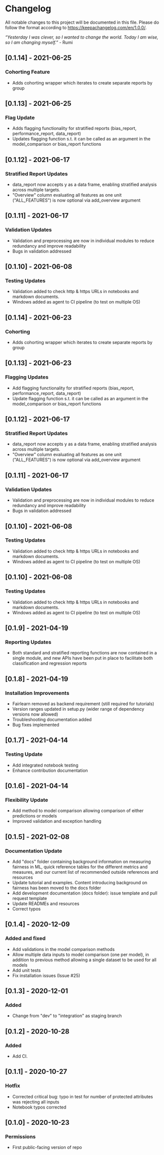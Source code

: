# Changelog

All notable changes to this project will be documented in this file. Please do follow the format according to https://keepachangelog.com/en/1.0.0/.

_“Yesterday I was clever, so I wanted to change the world. Today I am wise, so I am changing myself.”_ - Rumi


## [0.1.14] - 2021-06-25
### Cohorting Feature
- Adds cohorting wrapper which iterates to create separate reports by group

## [0.1.13] - 2021-06-25
### Flag Update
- Adds flagging functionality for stratified reports (bias_report, performance_report, data_report)
- Updates flagging function s.t. it can be called as an argument in the model_comparison or bias_report functions

## [0.1.12] - 2021-06-17
### Stratified Report Updates
- data_report now accepts y as a data frame, enabling stratified analysis across multiple targets.
- "Overview" column evaluating all features as one unit ("ALL_FEATURES") is now optional via add_overview argument

## [0.1.11] - 2021-06-17
### Validation Updates
- Validation and preprocessing are now in individual modules to reduce redundancy and improve readability
- Bugs in validation addressed


## [0.1.10] - 2021-06-08
### Testing Updates
- Validation added to check http & https URLs in notebooks and markdown documents.
- Windows added as agent to CI pipeline (to test on multiple OS)

## [0.1.14] - 2021-06-23
### Cohorting
- Adds cohorting wrapper which iterates to create separate reports by group


## [0.1.13] - 2021-06-23
### Flagging Updates
- Add flagging functionality for stratified reports (bias_report, performance_report, data_report)
- Update flagging function s.t. it can be called as an argument in the model_comparison or bias_report functions

## [0.1.12] - 2021-06-17
### Stratified Report Updates
- data_report now accepts y as a data frame, enabling stratified analysis across multiple targets.
- "Overview" column evaluating all features as one unit ("ALL_FEATURES") is now optional via add_overview argument

## [0.1.11] - 2021-06-17
### Validation Updates
- Validation and preprocessing are now in individual modules to reduce redundancy and improve readability
- Bugs in validation addressed


## [0.1.10] - 2021-06-08
### Testing Updates
- Validation added to check http & https URLs in notebooks and markdown documents.
- Windows added as agent to CI pipeline (to test on multiple OS)

## [0.1.10] - 2021-06-08
### Testing Updates
- Validation added to check http & https URLs in notebooks and markdown documents.
- Windows added as agent to CI pipeline (to test on multiple OS)

## [0.1.9] - 2021-04-19
### Reporting Updates
- Both standard and stratified reporting functions are now contained in a single module, and new APIs have been put in place to facilitate both classification and regression reports


## [0.1.8] - 2021-04-19
### Installation Improvements
- Fairlearn removed as backend requirement (still required for tutorials)
- Version ranges updated in setup.py (wider range of dependency versions now allowed)
- Troubleshooting documentation added
- Bug fixes implemented


## [0.1.7] - 2021-04-14
### Testing Update
- Add integrated notebook testing
- Enhance contribution documentation

## [0.1.6] - 2021-04-14
### Flexibility Update
- Add method to model comparison allowing comparison of either predictions or models
- Improved validation and exception handling

## [0.1.5] - 2021-02-08
### Documentation Update
- Add "docs" folder containing background information on measuring fairness in ML, quick reference tables for the different metrics and measures, and our current list of recommended outside references and resources
- Update tutorial and examples. Content introducing background on fairness has been moved to the docs folder
- Add development documentation (docs folder): issue template and pull request template
- Update READMEs and resources
- Correct typos


## [0.1.4] - 2020-12-09
### Added and fixed
- Add validations in the model comparison methods
- Allow multiple data inputs to model comparison (one per model), in addition to previous method allowing a single dataset to be used for all models
- Add unit tests
- Fix installation issues (Issue #25)

## [0.1.3] - 2020-12-01
### Added
- Change from "dev" to "integration" as staging branch

## [0.1.2] - 2020-10-28
### Added
- Add CI.

## [0.1.1] - 2020-10-27
### Hotfix
- Corrected critical bug: typo in test for number of protected attributes was rejecting all inputs
- Notebook typos corrected

## [0.1.0] - 2020-10-23
### Permissions
- First public-facing version of repo


